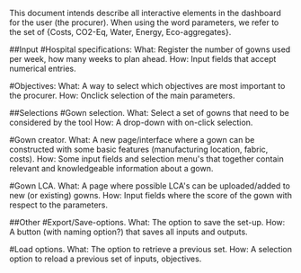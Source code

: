 This document intends describe all interactive elements in the dashboard for the user (the procurer).
When using the word parameters, we refer to the set of {Costs, CO2-Eq, Water, Energy, Eco-aggregates}.

##Input
#Hospital specifications:
What: Register the number of gowns used per week, how many weeks to plan ahead.
How: Input fields that accept numerical entries.

#Objectives:
What: A way to select which objectives are most important to the procurer.
How: Onclick selection of the main parameters.

##Selections
#Gown selection.
What: Select a set of gowns that need to be considered by the tool
How: A drop-down with on-click selection.

#Gown creator.
What: A new page/interface where a gown can be constructed with some basic features (manufacturing location, fabric, costs).
How: Some input fields and selection menu's that together contain relevant and knowledgeable information about a gown.

#Gown LCA.
What: A page where possible LCA's can be uploaded/added to new (or existing) gowns.
How: Input fields where the score of the gown with respect to the parameters.


##Other
#Export/Save-options.
What: The option to save the set-up.
How: A button (with naming option?) that saves all inputs and outputs.

#Load options.
What: The option to retrieve a previous set.
How: A selection option to reload a previous set of inputs, objectives.



